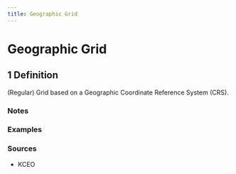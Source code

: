 ```yaml
---
title: Geographic Grid
---
```


# Geographic Grid

## 1 Definition

(Regular) Grid based on a Geographic Coordinate Reference System (CRS).

### Notes 

### Examples 

### Sources
- KCEO
